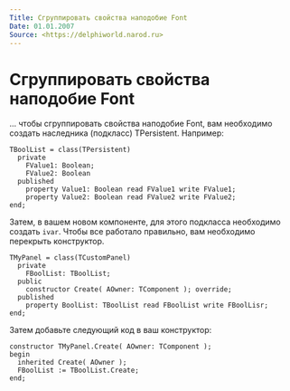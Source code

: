 ```yaml
---
Title: Сгруппировать свойства наподобие Font
Date: 01.01.2007
Source: <https://delphiworld.narod.ru>
---
```



Сгруппировать свойства наподобие Font
=====================================

... чтобы сгруппировать свойства наподобие Font, вам необходимо создать
наследника (подкласс) TPersistent. Например:

    TBoolList = class(TPersistent)
      private
        FValue1: Boolean;
        FValue2: Boolean
      published
        property Value1: Boolean read FValue1 write FValue1;
        property Value2: Boolean read FValue2 write FValue2;
    end;

Затем, в вашем новом компоненте, для этого подкласса необходимо создать
`ivar`. Чтобы все работало правильно, вам необходимо перекрыть
конструктор.

    TMyPanel = class(TCustomPanel)
      private
        FBoolList: TBoolList;
      public
        constructor Create( AOwner: TComponent ); override;
      published
        property BoolList: TBoolList read FBoolList write FBoolLisr;
    end;

Затем добавьте следующий код в ваш конструктор:

    constructor TMyPanel.Create( AOwner: TComponent );
    begin
      inherited Create( AOwner );
      FBoolList := TBoolList.Create;
    end;

